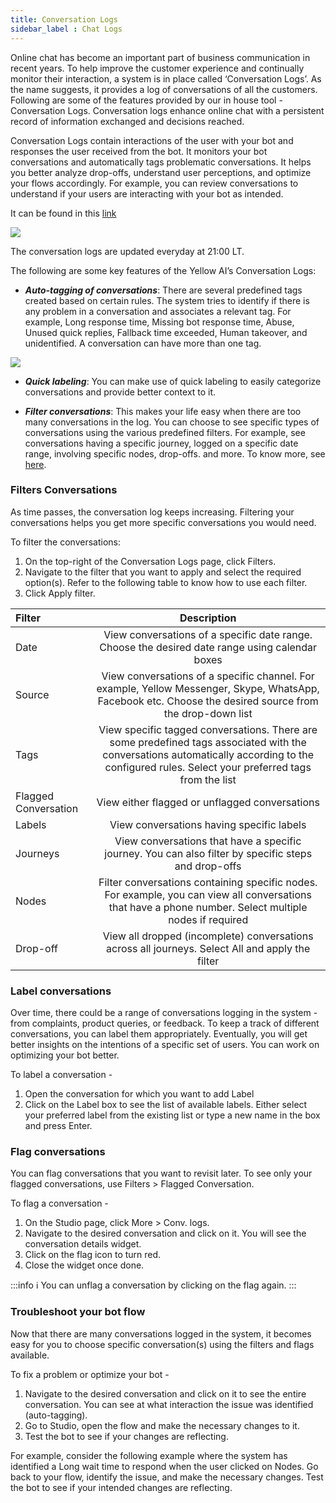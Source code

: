 ```yaml
---
title: Conversation Logs
sidebar_label : Chat Logs
---
```



Online chat has become an important part of business communication in recent years. To help improve the customer experience and continually monitor their interaction, a system is in place called ‘Conversation Logs’. As the name suggests, it provides a log of conversations of all the customers. Following are some of the features provided by our in house tool - Conversation Logs. Conversation logs enhance online chat with a persistent record of information exchanged and decisions reached.

Conversation Logs contain interactions of the user with your bot and responses the user received from the bot.  It monitors your bot conversations and automatically tags problematic conversations.  It helps you better analyze drop-offs, understand user perceptions, and optimize your flows accordingly. For example, you can review conversations to understand if your users are interacting with your bot as intended.

It can be found in this [link](https://cloud.yellow.ai/bot/<Bot_Id>/studio/chat-logs)


![](https://i.imgur.com/NbgQwm4.png)


The conversation logs are updated everyday at 21:00 LT.


The following are some key features of the Yellow AI’s Conversation Logs:

* ***Auto-tagging of conversations***:
    There are several predefined tags created based on certain rules. The system tries to identify if there is any problem in a conversation and associates a relevant tag. For example, Long response time, Missing bot response time, Abuse, Unused quick replies, Fallback time exceeded, Human takeover, and unidentified. A conversation can have more than one tag.

![](https://i.imgur.com/zgNdX1L.png)

* ***Quick labeling***:
    You can make use of quick labeling to easily categorize conversations and provide better context to it.

* ***Filter conversations***:
    This makes your life easy when there are too many conversations in the log. You can choose to see specific types of conversations using the various predefined filters. For example, see conversations having a specific journey,  logged on a specific date range, involving specific nodes, drop-offs. and more. To know more, see [here](https://docs.google.com/document/d/1_ThTAqcZo62EayDfH4vV90zZwXZJ0fId/edit#heading=h.hsg2jg34bnxe).



### Filters Conversations

As time passes, the conversation log keeps increasing. Filtering your conversations helps you get more specific conversations you would need.

To filter the conversations: 

1. On the top-right of the Conversation Logs page, click Filters.
2. Navigate to the filter that you want to apply and select the required option(s). Refer to the following table to know how to use each filter.
3. Click Apply filter.


| Filter | Description |
| :-------- | :-------: |
| Date | View conversations of a specific date range. Choose the desired date range using calendar boxes |
| Source | View conversations of a specific channel. For example, Yellow Messenger, Skype, WhatsApp, Facebook etc. Choose the desired source from the drop-down list |
| Tags | View specific tagged conversations. There are some predefined tags associated with the conversations automatically according to the configured rules. Select your preferred tags from the list |
| Flagged Conversation | View either flagged or unflagged conversations |
| Labels | View conversations having specific labels |
| Journeys | View conversations that have a specific journey. You can also filter by specific steps and drop-offs |
| Nodes | Filter conversations containing specific nodes. For example, you can view all conversations that have a phone number. Select multiple nodes if required |
| Drop-off | View all dropped (incomplete) conversations across all journeys. Select All and apply the filter |


### Label conversations

Over time, there could be a range of conversations logging in the system - from complaints, product queries, or feedback. To keep a track of different conversations, you can label them appropriately. Eventually, you will get better insights on the intentions of a specific set of users. You can work on optimizing your bot better.

To label a conversation -

1. Open the conversation for which you want to add Label
2. Click on the Label box to see the list of available labels. Either select your preferred label from the existing list or type a new name in the box and press Enter.


### Flag conversations

You can flag conversations that you want to revisit later. To see only your flagged conversations, use Filters > Flagged Conversation.

To flag a conversation - 

1. On the Studio page, click More > Conv. logs.
2. Navigate to the desired conversation and click on it. You will see the conversation details widget.
3. Click on the flag icon to turn red.
4. Close the widget once done.


:::info
:information_source: You can unflag a conversation by clicking on the flag again.
:::



### Troubleshoot your bot flow

Now that there are many conversations logged in the system, it becomes easy for you to choose specific conversation(s) using the filters and flags available.

To fix a problem or optimize your bot - 

1. Navigate to the desired conversation and click on it to see the entire conversation. You can see at what interaction the issue was identified (auto-tagging).
2. Go to Studio, open the flow and make the necessary changes to it.
3. Test the bot to see if your changes are reflecting.

For example, consider the following example where the system has identified a Long wait time to respond when the user clicked on Nodes. Go back to your flow, identify the issue, and make the necessary changes. Test the bot to see if your intended changes are reflecting.